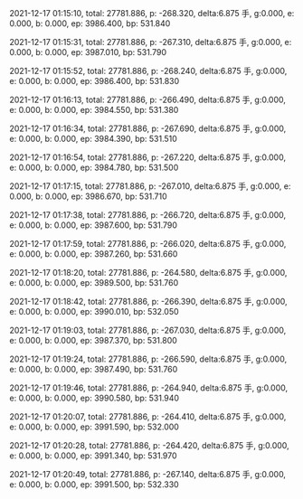 2021-12-17 01:15:10, total: 27781.886, p: -268.320, delta:6.875 手, g:0.000, e: 0.000, b: 0.000, ep: 3986.400, bp: 531.840

2021-12-17 01:15:31, total: 27781.886, p: -267.310, delta:6.875 手, g:0.000, e: 0.000, b: 0.000, ep: 3987.010, bp: 531.790

2021-12-17 01:15:52, total: 27781.886, p: -268.240, delta:6.875 手, g:0.000, e: 0.000, b: 0.000, ep: 3986.400, bp: 531.830

2021-12-17 01:16:13, total: 27781.886, p: -266.490, delta:6.875 手, g:0.000, e: 0.000, b: 0.000, ep: 3984.550, bp: 531.380

2021-12-17 01:16:34, total: 27781.886, p: -267.690, delta:6.875 手, g:0.000, e: 0.000, b: 0.000, ep: 3984.390, bp: 531.510

2021-12-17 01:16:54, total: 27781.886, p: -267.220, delta:6.875 手, g:0.000, e: 0.000, b: 0.000, ep: 3984.780, bp: 531.500

2021-12-17 01:17:15, total: 27781.886, p: -267.010, delta:6.875 手, g:0.000, e: 0.000, b: 0.000, ep: 3986.670, bp: 531.710

2021-12-17 01:17:38, total: 27781.886, p: -266.720, delta:6.875 手, g:0.000, e: 0.000, b: 0.000, ep: 3987.600, bp: 531.790

2021-12-17 01:17:59, total: 27781.886, p: -266.020, delta:6.875 手, g:0.000, e: 0.000, b: 0.000, ep: 3987.260, bp: 531.660

2021-12-17 01:18:20, total: 27781.886, p: -264.580, delta:6.875 手, g:0.000, e: 0.000, b: 0.000, ep: 3989.500, bp: 531.760

2021-12-17 01:18:42, total: 27781.886, p: -266.390, delta:6.875 手, g:0.000, e: 0.000, b: 0.000, ep: 3990.010, bp: 532.050

2021-12-17 01:19:03, total: 27781.886, p: -267.030, delta:6.875 手, g:0.000, e: 0.000, b: 0.000, ep: 3987.370, bp: 531.800

2021-12-17 01:19:24, total: 27781.886, p: -266.590, delta:6.875 手, g:0.000, e: 0.000, b: 0.000, ep: 3987.490, bp: 531.760

2021-12-17 01:19:46, total: 27781.886, p: -264.940, delta:6.875 手, g:0.000, e: 0.000, b: 0.000, ep: 3990.580, bp: 531.940

2021-12-17 01:20:07, total: 27781.886, p: -264.410, delta:6.875 手, g:0.000, e: 0.000, b: 0.000, ep: 3991.590, bp: 532.000

2021-12-17 01:20:28, total: 27781.886, p: -264.420, delta:6.875 手, g:0.000, e: 0.000, b: 0.000, ep: 3991.340, bp: 531.970

2021-12-17 01:20:49, total: 27781.886, p: -267.140, delta:6.875 手, g:0.000, e: 0.000, b: 0.000, ep: 3991.500, bp: 532.330
